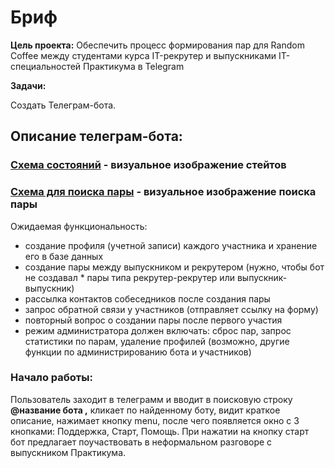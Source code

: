 # Бриф

**Цель проекта:** Обеспечить процесс формирования пар для Random Coffee между студентами курса IT-рекрутер и выпускниками IT-специальностей Практикума в Telegram

**Задачи:**

Создать Телеграм-бота.


## Описание телеграм-бота:

### [Схема состояний](https://github.com/Studio-Yandex-Practicum/RandomCoffeeBotTelegram/blob/develop/docs/Diagramm_of_bot_logic.jpg) - визуальное изображение стейтов

### [Схема для поиска пары](https://github.com/Studio-Yandex-Practicum/RandomCoffeeBotTelegram/blob/develop/docs/flowchart_search_pair.jpg) - визуальное изображение поиска пары

Ожидаемая функциональность:

* создание профиля (учетной записи) каждого участника и хранение его в базе данных
* создание пары между выпускником и рекрутером (нужно, чтобы бот не создавал * пары типа рекрутер-рекрутер или выпускник-выпускник)
* рассылка контактов собеседников после создания пары
* запрос обратной связи у участников (отправляет ссылку на форму)
* повторный вопрос о создании пары после первого участия
* режим администратора должен включать: сброс пар, запрос статистики по парам, удаление профилей (возможно, другие функции по администрированию бота и участников)


### Начало работы:
Пользователь заходит в телеграмм и вводит в поисковую строку **@название бота ,** кликает по найденному боту, видит краткое описание, нажимает кнопку menu, после чего появляется окно с 3 кнопками: Поддержка, Старт, Помощь. При нажатии на кнопку старт бот предлагает поучаствовать в неформальном разговоре с выпускником Практикума.
